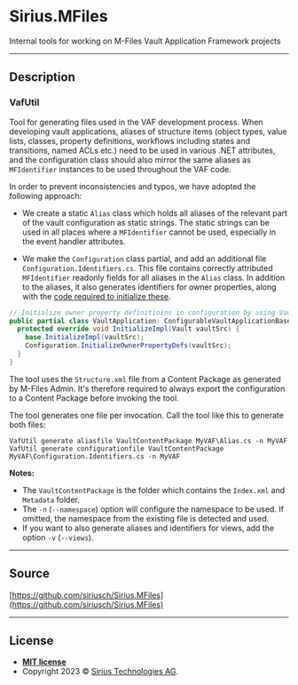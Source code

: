 <!-- GRAPHIC -->

# Sirius.MFiles

Internal tools for working on M-Files Vault Application Framework projects

<!-- badges -->

---
## Description

### VafUtil

Tool for generating files used in the VAF development process. When developing vault applications, aliases of 
structure items (object types, value lists, classes, property definitions, workflows including states and 
transitions, named ACLs etc.) need to be used in various .NET attributes, and the configuration class should
also mirror the same aliases as `MFIdentifier` instances to be used throughout the VAF code.

In order to prevent inconsistencies and typos, we have adopted the following approach:

- We create a static `Alias` class which holds all aliases of the relevant part of the vault configuration
as static strings. The static strings can be used in all places where a `MFIdentifier` cannot be used, especially
in the event handler attributes.

- We make the `Configuration` class partial, and add an additional file `Configuration.Identifiers.cs`. This file
contains correctly attributed `MFIdentifier` readonly fields for all aliases in the `Alias` class. In addition to
the aliases, it also generates identifiers for owner properties, along with the [code required to initialize these](https://community.m-files.com/groups-1602070992/developers/f/developer-forum/8544/automatic-mfidentifier-resolution-for-owner-propertydef/25022#25022). 

```cs
// Initialize owner property definitioins in configuration by using VaultApplication class
public partial class VaultApplication: ConfigurableVaultApplicationBase<Configuration> {
  protected override void InitializeImpl(Vault vaultSrc) {
    base.InitializeImpl(vaultSrc);
    Configuration.InitializeOwnerPropertyDefs(vaultSrc);
  }
}
```

The tool uses the `Structure.xml` file from a Content Package as generated by M-Files Admin. It's therefore required
to always export the configuration to a Content Package before invoking the tool.

The tool generates one file per invocation. Call the tool like this to generate both files:
```
VafUtil generate aliasfile VaultContentPackage MyVAF\Alias.cs -n MyVAF
VafUtil generate configurationfile VaultContentPackage MyVAF\Configuration.Identifiers.cs -n MyVAF
```
**Notes:** 
- The `VaultContentPackage` is the folder which contains the `Index.xml` and `Metadata` folder.
- The `-n` (`--namespace`) option will configure the namespace to be used. If omitted, the namespace from the 
existing file is detected and used.
- If you want to also generate aliases and identifiers for views, add the option `-v` (`--views`).

<!--
---
## FAQ
- **Q**
    - A
-->

---
## Source

[https://github.com/siriusch/Sirius.MFiles](https://github.com/siriusch/Sirius.MFiles)

---
## License

- **[MIT license](LICENSE.txt)**
- Copyright 2023 © <a href="https://www.sirius.ch" target="_blank">Sirius Technologies AG</a>.
